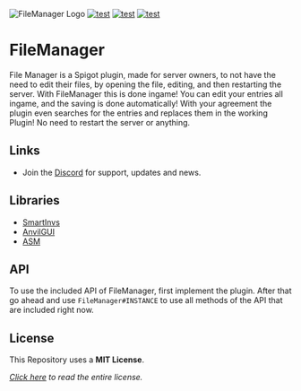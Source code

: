 ![FileManager Logo](https://i.postimg.cc/7ZgqpDQP/File-Manager-Logo.png "FileManager Logo")
[![test](https://img.shields.io/bstats/players/15053?style=for-the-badge "Click to see stats!")](https://bstats.org/plugin/bukkit/FileManager/15053 "Click to see stats!") 
[![test](https://img.shields.io/bstats/servers/15053?style=for-the-badge "Click to see stats!")](https://bstats.org/plugin/bukkit/FileManager/15053 "Click to see stats!")
[![test](https://img.shields.io/discord/968876186304393257?color=informational&label=Discord&style=for-the-badge "Click to join the discord!")](https://discord.gg/2ajfpDvn2b "Click to join the discord!")
# FileManager

File Manager is a Spigot plugin, made for server owners, to not have the need to edit their files, by opening the file, editing, and then restarting the server. With FileManager this is done ingame! You can edit your entries all ingame, and the saving is done automatically! With your agreement the plugin even searches for the entries and replaces them in the working Plugin! No need to restart the server or anything.

## Links
* Join the [Discord](https://discord.gg/2ajfpDvn2b) for support, updates and news.

## Libraries
* [SmartInvs](https://www.spigotmc.org/resources/smartinvs-advanced-inventory-api.42835/ "Click to go to SmartInvs!")
* [AnvilGUI](https://github.com/WesJD/AnvilGUI "Click to go to AnvilGUI!")
* [ASM](https://asm.ow2.io "Click to go to ASM!")

## API
To use the included API of FileManager, first implement the plugin.
After that go ahead and use `FileManager#INSTANCE` to use all methods of the API that are included right now.

## License
This Repository uses a **MIT License**.

*[Click here](../blob/master/LICENSE) to read the entire license.*
